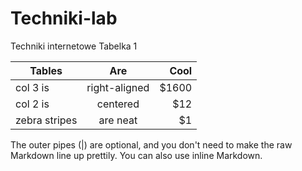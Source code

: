 # Techniki-lab
Techniki internetowe Tabelka 1

| Tables        | Are           | Cool  |
| ------------- |:-------------:| -----: |
| col 3 is      | right-aligned | $1600 |
| col 2 is      | centered      |   $12 |
| zebra stripes | are neat      |    $1 |

The outer pipes (|) are optional, and you don't need to make the raw Markdown line up prettily. You can also use inline Markdown.

